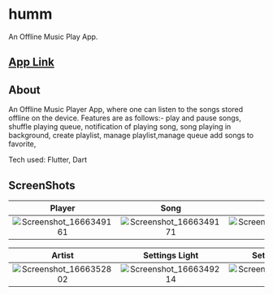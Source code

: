 # humm

An Offline Music Play App.


## [App Link](https://drive.google.com/file/d/12gnCv9KXF8DdMxXlf6dt3U3o-P_LxIJK/view?usp=share_link)

## About

An Offline Music Player App, where one can listen to the songs stored offline on the device. Features
are as follows:- play and pause songs, shuffle playing queue, notification of playing song, song
playing in background, create playlist, manage playlist,manage queue add songs to favorite,

Tech used: Flutter, Dart

## ScreenShots

|Player|Song|Album|Favorite|
|:-:|:-:|:-:|:-:|
|![Screenshot_1666349161](https://user-images.githubusercontent.com/80322241/197178839-dc664bc4-1bf4-4b69-8d38-e8887105422b.png)|![Screenshot_1666349171](https://user-images.githubusercontent.com/80322241/197179023-c5abadcc-95e6-4abb-a43f-74f4a2aa76f1.png)|![Screenshot_1666349187](https://user-images.githubusercontent.com/80322241/197179105-9bbf10fb-dc0d-4021-9307-e85d3306e8f6.png)|![Screenshot_1666349205](https://user-images.githubusercontent.com/80322241/197179171-2b427b9c-7e9c-4452-bc8c-e810f86b9ecf.png)|


|Artist|Settings Light|Settings Dark|Playlist Dark|
|:-:|:-:|:-:|:-:|
|![Screenshot_1666352802](https://user-images.githubusercontent.com/80322241/197188863-b09682c3-c90e-40d3-845e-8d5f8402d5bd.png)|![Screenshot_1666349214](https://user-images.githubusercontent.com/80322241/197179242-0d1fca29-34ed-400b-a70a-c21430c5cf73.png)|![Screenshot_1666349223](https://user-images.githubusercontent.com/80322241/197179307-40c5a190-193a-4ed5-9b7e-48afecf9945c.png)|![Screenshot_1666349235](https://user-images.githubusercontent.com/80322241/197179357-d14d256c-8e86-4fe7-9cd8-fcc8d4738e60.png)|
